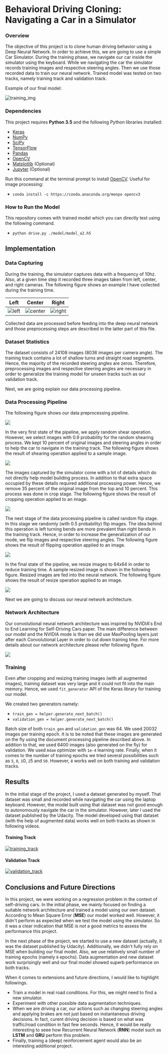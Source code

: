 # Behavioral Driving Cloning: Navigating a Car in a Simulator

### Overview

The objective of this project is to clone human driving behavior 
using a Deep Neural Network. In order to achieve this, we are going 
to use a simple Car Simulator. During the training phase, we navigate 
our car inside the simulator using the keyboard. While we navigating 
the car the simulator records training images and respective steering 
angles. Then we use those recorded data to train our neural network. 
Trained model was tested on two tracks, namely training track and 
validation track. 

Example of our final model:

![training_img](./examples/behaviour_prj_ex.gif)

### Dependencies

This project requires **Python 3.5** and the following Python libraries installed:

- [Keras](https://keras.io/)
- [NumPy](http://www.numpy.org/)
- [SciPy](https://www.scipy.org/)
- [TensorFlow](http://tensorflow.org)
- [Pandas](http://pandas.pydata.org/)
- [OpenCV](http://opencv.org/)
- [Matplotlib](http://matplotlib.org/) (Optional)
- [Jupyter](http://jupyter.org/) (Optional)

Run this command at the terminal prompt to install [OpenCV](http://opencv.org/). Useful for image processing:

- `conda install -c https://conda.anaconda.org/menpo opencv3`

### How to Run the Model

This repository comes with trained model which you can directly test using the following command.

- `python drive.py ./model/model_a2.h5`

## Implementation

### Data Capturing

During the training, the simulator captures data with a frequency of 10hz. Also, at a given time step it recorded three images taken from left, center, and right cameras. The following figure shows an example I have collected during the training time.

Left| Center | Right
----|--------|-------
![left](./examples/left.png) | ![center](./examples/center.png) | ![right](./examples/right.png)

Collected data are processed before feeding into the deep neural network and those preprocessing steps are described in the latter part of this file. 

### Dataset Statistics
The dataset consists of 24108 images (8036 images per camera angle). The training track contains a lot of shallow turns and straight road segments. Hence, the majority of the recorded steering angles are zeros. Therefore, preprocessing images and respective steering angles are necessary in order to generalize the training model for unseen tracks such as our validation track.

Next, we are going explain our data processing pipeline.

### Data Processing Pipeline
The following figure shows our data preprocessing pipeline.

![](./examples/pipeline.png)

In the very first state of the pipeline, we apply random shear operation. However, we select images with 0.9 probability for the random shearing process. We kept 10 percent of original images and steering angles in order to help the car to navigate in the training track. The following figure shows the result of shearing operation applied to a sample image.

![](./examples/sheared.png)

The images captured by the simulator come with a lot of details which do not directly help model building process.  In addition to that extra space occupied by these details required additional processing power. Hence, we remove 35 percent of the original image from the top and 10 percent. This process was done in crop stage. The following figure shows the result of cropping operation applied to an image.

![](./examples/cropped.png)


The next stage of the data processing pipeline is called random flip stage. In this stage we randomly (with 0.5 probability) flip images. The idea behind this operation is left turning bends are more prevalent than right bends in the training track. Hence, in order to increase the generalization of our mode, we flip images and respective steering angles. The following figure shows the result of flipping operation applied to an image.

![](./examples/flipped.png)

In the final state of the pipeline, we resize images to 64x64 in order to reduce training time. A sample resized image is shown in the following figure. Resized images are fed into the neural network. The following figure shows the result of resize operation applied to an image.

![](./examples/resized.png)

Next we are going to discuss our neural network architecture.

### Network Architecture 

Our convolutional neural network architecture was inspired by NVIDIA's End to End Learning for Self-Driving Cars paper. The main difference between our model and the NVIDIA mode is than we did use MaxPooling layers just after each  Convolutional Layer in order to cut down training time. For more details about our network architecture please refer following figure.

![](./examples/conv_architecture.png)

### Training
Even after cropping and resizing training images (with all augmented images), training dataset was very large and it could not fit into the main memory. Hence, we used `fit_generator` API of the Keras library for training our model.

We created two generators namely:
* `train_gen = helper.generate_next_batch()`
* `validation_gen = helper.generate_next_batch()` 

Batch size of both `train_gen` and `validation_gen` was 64. We used 20032 images per training epoch. It is to be noted that these images are generated on the fly using the document processing pipeline described above. In addition to that, we used 6400 images (also generated on the fly) for validation. We used `Adam` optimizer with `1e-4` learning rate. Finally, when it comes to the number of training epochs we tried several possibilities such as `5`, `8`, `1`0, `2`5 and `50`. However, `8` works well on both training and validation tracks. 

## Results
In the initial stage of the project, I used a dataset generated by myself. That dataset was small and recorded while navigating the car using the laptop keyboard. However, the model built using that dataset was not good enough to autonomously navigate the car in the simulator. However, later I used the dataset published by the Udacity. The model developed using that dataset (with the help of augmented data) works well on both tracks as shown in following videos. 

#### Training Track
[![training_track](https://img.youtube.com/vi/nSKA_SbiXYI/0.jpg)](https://www.youtube.com/watch?v=nSKA_SbiXYI)

#### Validation Track
[![validation_track](https://img.youtube.com/vi/ufoyhOf5RFw/0.jpg)](https://www.youtube.com/watch?v=ufoyhOf5RFw)

## Conclusions and Future Directions
In this project, we were working on a regression problem in the context of self-driving cars. In the initial phase, we mainly focused on finding a suitable network architecture and trained a model using our own dataset. According to Mean Square Error (**MSE**) our model worked well. However, it didn't perform as expected when we test the model using the simulator. So it was a clear indication that MSE is not a good metrics to assess the performance this project. 

In the next phase of the project, we started to use a new dataset (actually, it was the dataset published by Udacity). Additionally, we didn't fully rely on MSE when building our final model. Also, we use relatively small number of training epochs (namely `8` epochs). Data augmentation and new dataset work surprisingly well and our final model showed superb performance on both tracks. 

When it comes to extensions and future directions, I would like to highlight followings.

* Train a model in real road conditions. For this, we might need to find a new simulator.
* Experiment with other possible data augmentation techniques.
* When we are driving a car, our actions such as changing steering angles and applying brakes are not just based on instantaneous driving decisions. In fact, curent driving decision is based on what was traffic/road condition in fast few seconds. Hence, it would be really interesting to seee how Recurrent Neural Network (**RNN**) model such as **LSTM** and **GRU** perform this problem.
* Finally, training a (deep) reinforcement agent would also be an interesting additional project.
